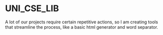 # UNI_CSE_LIB
A lot of our projects require certain repetitive actions, so I am creating tools that streamline the process, like a basic html generator and word separator. 

